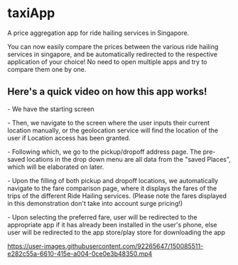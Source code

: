 # taxiApp
A price aggregation app for ride hailing services in Singapore.

You can now easily compare the prices between the various ride hailing services in singapore, 
and be automatically redirected to the respective application of your choice! No need to 
open multiple apps and try to compare them one by one.

<p>
  <h2>
    Here's a quick video on how this app works!
  </h2>
      <p>
       - We have the starting screen
      </p>
      <p>
      - Then, we navigate to the screen where the user inputs their current location manually, 
        or the geolocation service will find the location of the user if Location access has been granted.
      </p>
      <p>
      - Following which, we go to the pickup/dropoff address page. The pre-saved locations in the drop
        down menu are all data from the "saved Places", which will be elaborated on later. 
      </p>
      <p>
      - Upon the filling of both pickup and dropoff locations, we automatically navigate to the 
        fare comparison page, where it displays the fares of the trips of the different Ride Hailing 
        services. (Please note the fares displayed in this demonstration don't take into account surge pricing!)
      </p>
      <p>
      - Upon selecting the preferred fare, user will be redirected to the appropriate app if it has already
        been installed in the user's phone, else user will be redirected to the app store/play store for downloading
        the app
      </p>
</p>

https://user-images.githubusercontent.com/92265647/150085511-e282c55a-6610-415e-a004-0ce0e3b48350.mp4
